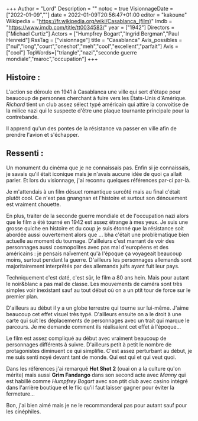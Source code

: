 +++
Author = "Lord"
Description = ""
notoc = true
VisionnageDate = ["2022-01-09",""]
date = 2022-01-09T20:56:47+01:00
editor = "kakoune"
Wikipedia = "https://fr.wikipedia.org/wiki/Casablanca_(film)"
Imdb = "https://www.imdb.com/title/tt0034583/"
year = ["1942"]
Directors = ["Michael Curtiz"]
Actors = ["Humpfrey Bogart","Ingrid Bergman","Paul Henreid"]
RssTag = ["visionnage"]
title = "Casablanca"
Avis_possibles = ["nul","long","court","oneshot","meh","cool","excellent","parfait"]
Avis = ["cool"] 
TopWords=["triangle","nazi","seconde guerre mondiale","maroc","occupation"]
+++
## Histoire :
L'action se déroule en 1941 à Casablanca une ville qui sert d'étape pour beaucoup de personnes cherchant à fuire vers les États-Unis d'Amérique.
*Richard* tient un club assez sélect typé américain qui attire la convoitise de la milice nazi qui le suspecte d'être une plaque tournante principale pour la contrebande.

Il apprend qu'un des pontes de la résistance va passer en ville afin de prendre l'avion et s'échapper.

## Ressenti :
Un monument du cinéma que je ne connaissais pas.
Enfin si je connaissais, je savais qu'il était iconique mais je n'avais aucune idée de quoi ça allait parler.
Et lors du visionnage, j'ai reconnu quelques références par-ci par-là.

Je m'attendais à un film désuet romantique surcôté mais au final c'était plutôt cool.
Ce n'est pas gnangnan et l'histoire et surtout son dénouement est vraiment chouette.

En plus, traiter de la seconde guerre mondiale et de l'occupation nazi alors que le film a été tourné en 1942 est assez étrange à mes yeux.
Je suis une grosse quiche en histoire et du coup je suis étonné que la résistance soit abordée aussi ouvertement alors que … bha c'était une problèmatique bien actuelle au moment du tournage.
D'ailleiurs c'est marrant de voir des personnages aussi cosmopolites avec pas mal d'européens et des américains : je pensais naïvement qu'à l'époque ça voyageait beaucoup moins, surtout pendant la guerre.
D'ailleurs les personnages allemands sont majoritairement interprêtés par des allemands juifs ayant fuit leur pays.

Techniquement c'est daté, c'est sûr, le film a 80 ans hein.
Mais pour autant le noir&blanc a pas mal de classe.
Les mouvements de caméra sont très simples voir inexistant sauf au tout début où on a un ptit tour de force sur le premier plan.

D'ailleurs au début il y a un globe terrestre qui tourne sur lui-même.
J'aime beaucoup cet effet visuel très typé.
D'ailleurs ensuite on a le droit à une carte qui suit les déplacements de personnages avec un trait qui marque le parcours.
Je me demande comment ils réalisaient cet effet à l'époque…

Le film est assez compliqué au début avec vraiment beaucoup de personnages différents à suivre.
D'ailleurs petit à petit le nombre de protagonistes diminuent ce qui simplifie.
C'est assez perturbant au début, je me suis senti noyé devant tant de monde.
Qui est qui et qui veut quoi.

Dans les références j'ai remarqué **Hot Shot 2** (ouai on a la culture qu'on mérite) mais aussi **Grim Fandango** dans son second acte avec *Manny* qui est habillé comme *Humpfrey Bogart* avec son ptit club avec casino intégré dans l'arrière boutique et le flic qu'il faut laisser gagner pour éviter la fermeture…

Bon, j'ai bien aimé mais je ne le recommanderai pas pour autant sauf pour les cinéphiles.
